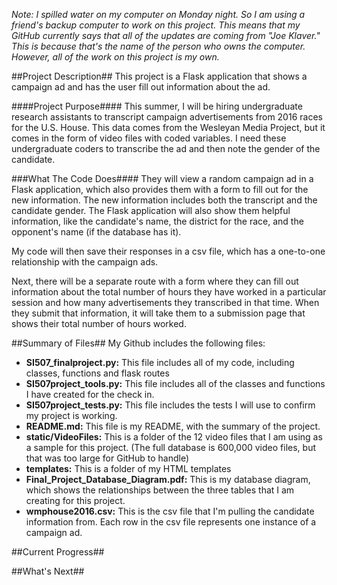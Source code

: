*Note: I spilled water on my computer on Monday night. So I am using a friend's backup computer to work on this project. This means that my GitHub currently says that all of the updates are coming from "Joe Klaver." This is because that's the name of the person who owns the computer. However, all of the work on this project is my own.*

##Project Description##
This project is a Flask application that shows a campaign ad and has the user fill out information about the ad.

####Project Purpose####
This summer, I will be hiring undergraduate research assistants to transcript campaign advertisements from 2016 races for the U.S. House. This data comes from the Wesleyan Media Project, but it comes in the form of video files with coded variables. I need these undergraduate coders to transcribe the ad and then note the gender of the candidate.

###What The Code Does####
They will view a random campaign ad in a Flask application, which also provides them with a form to fill out for the new information. The new information includes both the transcript and the candidate gender. The Flask application will also show them helpful information, like the candidate's name, the district for the race, and the opponent's name (if the database has it).

My code will then save their responses in a csv file, which has a one-to-one relationship with the campaign ads.

Next, there will be a separate route with a form where they can fill out information about the total number of hours they have worked in a particular session and how many advertisements they transcribed in that time. When they submit that information, it will take them to a submission page that shows their total number of hours worked.

##Summary of Files##
My Github includes the following files:

* **SI507_finalproject.py:** This file includes all of my code, including classes, functions and flask routes
* **SI507project_tools.py:** This file includes all of the classes and functions I have created for the check in.
* **SI507project_tests.py:** This file includes the tests I will use to confirm my project is working.
* **README.md:** This file is my README, with the summary of the project.
* **static/VideoFiles:** This is a folder of the 12 video files that I am using as a sample for this project. (The full database is 600,000 video files, but that was too large for GitHub to handle)
* **templates:** This is a folder of my HTML templates
* **Final_Project_Database_Diagram.pdf:** This is my database diagram, which shows the relationships between the three tables that I am creating for this project.
* **wmphouse2016.csv:** This is the csv file that I'm pulling the candidate information from. Each row in the csv file represents one instance of a campaign ad.

##Current Progress##

##What's Next##

